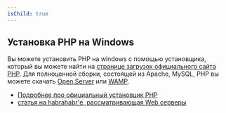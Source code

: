 ```yaml
---
isChild: true
---
```


## Установка PHP на Windows

Вы можете установить PHP на windows с помощью установщика, который вы можете найти на [странице загрузок официального сайта PHP][php-downloads]. Для полноценной сборки, состоящей из Apache, MySQL, PHP вы можете скачать [Open Server][Open-Server] или [WAMP][wamp-installer].

* [Подробнее про официальный установцик PHP][windows-installer]
* [статья на habrahabr'е, рассматривающая Web серверы][habrahabr]

[php-downloads]: http://www.php.net/downloads.php
[windows-installer]: http://www.php.net/manual/ru/install.windows.installer.msi.php
[wamp-installer]: http://www.wampserver.com/ru
[open-server]: http://open-server.ru/
[habrahabr]: http://habrahabr.ru/post/144242/